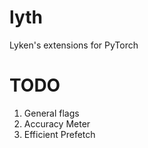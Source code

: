 # lyth
Lyken's extensions for PyTorch

# TODO
1. General flags
2. Accuracy Meter
3. Efficient Prefetch